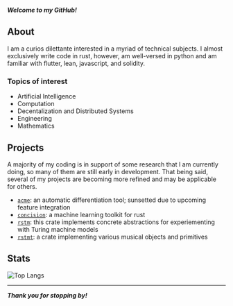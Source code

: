 _**Welcome to my GitHub!**_

## About

I am a curios dilettante interested in a myriad of technical subjects. I almost exclusively write code in rust, however, am well-versed in python and am familiar with flutter, lean, javascript, and solidity.

### Topics of interest

* Artificial Intelligence
* Computation
* Decentalization and Distributed Systems
* Engineering
* Mathematics

## Projects

A majority of my coding is in support of some research that I am currently doing, so many of them are still early in development. That being said, several of my projects are becoming more refined and may be applicable for others.

* [`acme`](https://github.com/FL03/acme): an automatic differentiation tool; sunsetted due to upcoming feature integration
* [`concision`](https://github.com/FL03/concision): a machine learning toolkit for rust
* [`rstm`](https://github.com/FL03/rstm): this crate implements concrete abstractions for experiementing with Turing machine models
* [`rstmt`](https://github.com/FL03/rstmt): a crate implementing various musical objects and primitives

## Stats

![Top Langs](https://github-readme-stats.vercel.app/api/top-langs/?username=fl03&layout=compact)

***

_**Thank you for stopping by!**_
